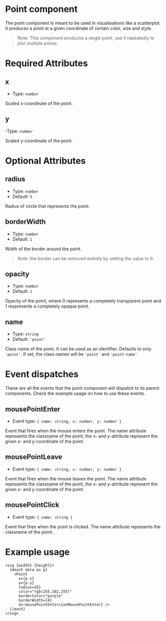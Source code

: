 # Point component

The point component is meant to be used in visualisations like a scatterplot. It produces a point at a given coordinate of certain color, size and style.

> Note: This component produces a single point, use it repeatedly to plot multiple points.

# Required Attributes

## x

- Type: `number`

Scaled x-coordinate of the point.

## y

-Type: `number`

Scaled y-coordinate of the point.

# Optional Attributes

## radius

- Type: `number`
- Default: `5`

Radius of circle that represents the point.

## borderWidth

- Type: `number`
- Default: `1`

Width of the border around the point.

> Note: the border can be removed entirely by setting the value to 0.

## opacity

- Type: `number`
- Default: `1`

Opacity of the point, where 0 represents a completely transparent point and 1 respresents a completely opaque point.

## name

- Type: `string`
- Default: `'point'`

Class name of the point. It can be used as an identifier. Defaults to only `'point'`. If set, the class names will be `'point'` and `'point-name'`.

# Event dispatches

These are all the events that the point component will dispatch to its parent components. Check the example usage on how to use these events.

## mousePointEnter

- Event type: `{ name: string, x: number, y: number }`

Event that fires when the mouse enters the point. The name attribute represents the classname of the point, the x- and y-attribute represent the given x- and y-coordinate of the point.

## mousePointLeave

- Event type: `{ name: string, x: number, y: number }`

Event that fires when the mouse leaves the point. The name attribute represents the classname of the point, the x- and y-attribute represent the given x- and y-coordinate of the point.

## mousePointClick

- Event type: `{ name: string }`

Event that fires when the point is clicked. The name attribute represents the classname of the point.

# Example usage

```svelte
<svg {width} {height}>
  {#each data as p}
    <Point
      x={p.x}
      y={p.y}
      radius={6}
      color="rgb(255,102,255)"
      borderColor="purple"
      borderWidth={4}
      on:mousePointEnter={onMousePointEnter} />
  {/each}
</svg>
```
